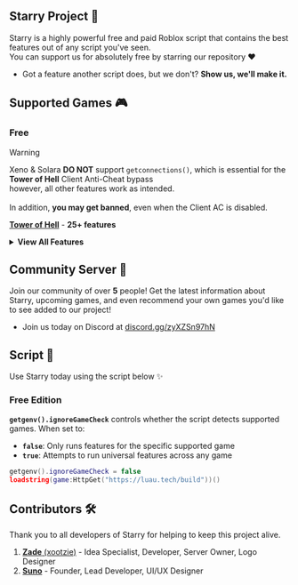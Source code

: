 ## Starry Project 🌟
Starry is a highly powerful free and paid Roblox script that contains the best features out of any script you've seen.
<br>You can support us for absolutely free by starring our repository ❤️
- Got a feature another script does, but we don't? **Show us, we'll make it.**

## Supported Games 🎮
### Free
> [!WARNING]
> Xeno & Solara **DO NOT** support `getconnections()`, which is essential for the **Tower of Hell** Client Anti-Cheat bypass
> <br>however, all other features work as intended.<br><br>
> In addition, **you may get banned**, even when the Client AC is disabled.

**[Tower of Hell](https://www.roblox.com/games/1962086868/Tower-of-Hell)** - **25+ features**
<details>
  <summary><b>View All Features</b></summary>
  <br>
  - <b>Teleport to Stage</b><br>
  - <b>Auto Win</b><br>
  - <b>Win</b><br>
  - <b>Change TP Method</b><br>
  - <b>Change Farming Method</b><br>
  - <b>UI Status Information</b><br>
  - <b>Disable Speed Mutator</b><br>
  - <b>Disable Gravity Mutator</b><br>
  - <b>Disable Bunny Hop Mutator</b><br>
  - <b>Disable Fog Mutator</b><br>
  - <b>Walkspeed</b><br>
  - <b>Jumppower</b><br>
  - <b>Goto Game Type</b><br>
  - <b>Promote Starry</b><br>
  - <b>Give Gear</b><br>
  - <b>Give Hidden Gear</b><br>
  - <b>Godmode</b><br>
  - <b>Auto Play Stacker</b><br>
  - <b>Auto Promote after Win</b><br>
  - <b>Fling Player</b><br>
  - <b>Change ScreenSaver Icon</b><br>
  - <b>XP Stat Tracker</b><br>
  - <b>Coins Stat Tracker</b><br>
  - <b>Levels Stat Tracker</b><br>
  - <b>Disable Conveyors</b><br>
  - <b>Goto Stage</b><br>
  - <b>Open Shop</b><br>
  - <b>Extra Jumps</b>
</details>

## Community Server 💫
Join our community of over **5** people! Get the latest information about Starry, upcoming games, and even recommend your own games you'd like to see added to our project!
- Join us today on Discord at [discord.gg/zyXZSn97hN](https://discord.gg/zyXZSn97hN)

## Script 📜
Use Starry today using the script below ✨
### Free Edition
**`getgenv().ignoreGameCheck`** controls whether the script detects supported games. When set to:
- **`false`**: Only runs features for the specific supported game
- **`true`**: Attempts to run universal features across any game

```lua
getgenv().ignoreGameCheck = false
loadstring(game:HttpGet("https://luau.tech/build"))()
```

## Contributors 🛠️
Thank you to all developers of Starry for helping to keep this project alive.
1. [**Zade** (xootzie)](https://github.com/xootzie) - Idea Specialist, Developer, Server Owner, Logo Designer
3. [**Suno**](https://github.com/mr-suno) - Founder, Lead Developer, UI/UX Designer
